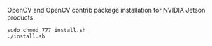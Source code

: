 OpenCV and OpenCV contrib package installation for NVIDIA Jetson products.
```
sudo chmod 777 install.sh
./install.sh
```
